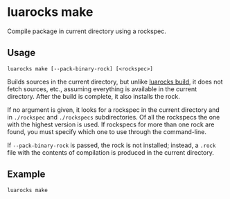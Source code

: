 # luarocks make

Compile package in current directory using a rockspec.

## Usage

`luarocks make [--pack-binary-rock] [<rockspec>]`

Builds sources in the current directory, but unlike [luarocks
build](luarocks_build.md), it does not fetch sources, etc., assuming
everything is available in the current directory. After the build is complete,
it also installs the rock.

If no argument is given, it looks for a rockspec in the current directory and
in `./rockspec` and `./rockspecs` subdirectories. Of all the rockspecs the one
with the highest version is used. If rockspecs for more than one rock are
found, you must specify which one to use through the command-line.

If `--pack-binary-rock` is passed, the rock is not installed; instead, a
`.rock` file with the contents of compilation is produced in the current
directory.

## Example

```
luarocks make
```
